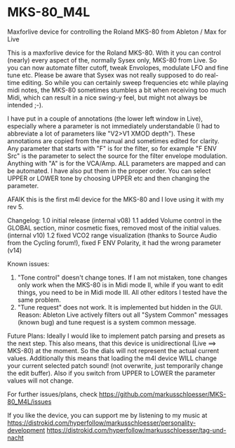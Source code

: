 # MKS-80_M4L
Maxforlive device for controlling the Roland MKS-80 from Ableton / Max for Live

This is a maxforlive device for the Roland MKS-80. With it you can control (nearly) every aspect of the, normally Sysex only, MKS-80 from Live.
So you can now automate filter cutoff, tweak Envolopes, modulate LFO and fine tune etc.
Please be aware that Sysex was not really supposed to do real-time editing. So while you can certainly sweep frequencies etc while playing midi notes, the MKS-80 sometimes stumbles a bit when receiving too much Midi, which can result in a nice swing-y feel, but might not always be intended ;-).

I have put in a couple of annotations (the lower left window in Live), especially where a parameter is not immediately understandable (I had to abbreviate a lot of parameters like "V2>V1 XMOD depth"). These annotations are copied from the manual and sometimes edited for clarity.
Any parameter that starts with "F" is for the filter, so for example "F ENV Src" is the parameter to select the source for the filter envelope modulation. Anything with "A" is for the VCA/Amp.
ALL parameters are mapped and can be automated. I have also put them in the proper order.
You can select UPPER or LOWER tone by choosing UPPER etc and then changing the parameter.

AFAIK this is the first m4l device for the MKS-80 and I love using it with my rev 5.

Changelog:
1.0 initial release (internal v08)
1.1 added Volume control in the GLOBAL section, minor cosmetic fixes, removed most of the initial values. (internal v10)
1.2 fixed VCO2 range visualization (thanks to Source Audio from the Cycling forum!), fixed F ENV Polarity, it had the wrong parameter (v14)

Known issues:
1. "Tone control" doesn't change tones. If I am not mistaken, tone changes only work when the MKS-80 is in Midi mode II, while if you want to edit things, you need to be in Midi mode III. All other editors I tested have the same problem.
2. "Tune request" does not work. It is implemented but hidden in the GUI. Reason: Ableton Live actively filters out all "System Common" messages (known bug) and tune request is a system common message.

Future Plans:
Ideally I would like to implement patch parsing and presets as the next step.
This also means, that this device is unidirectional (Live ==> MKS-80) at the moment. So the dials will not represent the actual current values. Additionally this means that loading the m4l device WILL change your current selected patch sound! (not overwrite, just temporarily change the edit buffer). Also if you switch from UPPER to LOWER the parameter values will not change.

For further issues/plans, check https://github.com/markusschloesser/MKS-80_M4L/issues 


If you like the device, you can support me by listening to my music at
https://distrokid.com/hyperfollow/markusschloesser/personality-development
https://distrokid.com/hyperfollow/markusschloesser/tag-und-nacht
